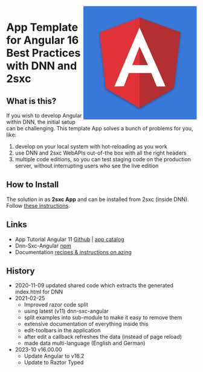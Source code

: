<img src="app-icon.png" width="300px" align="right">

# App Template for Angular 16 Best Practices with DNN and 2sxc

## What is this?

If you wish to develop Angular within DNN, the initial setup can be challenging. This template App solves a bunch of problems for you, like:

1. develop on your local system with hot-reloading as you work
1. use DNN and 2sxc WebAPIs out-of-the box with all the right headers
1. multiple code editions, so you can test staging code on the production server, without interrupting users who see the live edition

## How to Install

The solution in as **2sxc App** and can be installed from 2sxc (inside DNN). Follow [these instructions](https://azing.org/2sxc/r/oCmPBI3p).

## Links

* App Tutorial Angular 11 [Github](https://github.com/2sic/app-template-angular) | [app catalog](https://2sxc.org/en/apps/app/tutorial-and-template-app-for-angular-11)
* Dnn-Sxc-Angular [npm](https://www.npmjs.com/package/@2sic.com/dnn-sxc-angular)
* Documentation [recipes & instructions on azing](https://azing.org/2sxc/l/VPE4Usua/angular-apps-development)


## History

* 2020-11-09 updated shared code which extracts the generated index.html for DNN
* 2021-02-25
  * Improved razor code split
  * using latest (v11) dnn-sxc-angular
  * split examples into sub-module to make it easy to remove them
  * extensive documentation of everything inside this
  * edit-toolbars in the application
  * after edit a callback refreshes the data (instead of page reload)
  * made data multi-language (English and German)
* 2023-10 v16.00.00
  * Update Angular to v16.2
  * Update to Raztor Typed